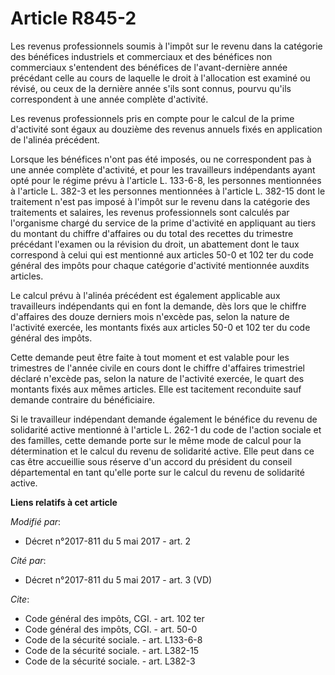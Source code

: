 # Article R845-2

Les revenus professionnels soumis à l'impôt sur le revenu dans la catégorie des bénéfices industriels et commerciaux et des
bénéfices non commerciaux s'entendent des bénéfices de l'avant-dernière année précédant celle au cours de laquelle le droit à
l'allocation est examiné ou révisé, ou ceux de la dernière année s'ils sont connus, pourvu qu'ils correspondent à une année
complète d'activité.

Les revenus professionnels pris en compte pour le calcul de la prime d'activité sont égaux au douzième des revenus annuels
fixés en application de l'alinéa précédent.

Lorsque les bénéfices n'ont pas été imposés, ou ne correspondent pas à une année complète d'activité, et pour les
travailleurs indépendants ayant opté pour le régime prévu à l'article L. 133-6-8, les personnes mentionnées à l'article L.
382-3 et les personnes mentionnées à l'article L. 382-15 dont le traitement n'est pas imposé à l'impôt sur le revenu dans la
catégorie des traitements et salaires, les revenus professionnels sont calculés par l'organisme chargé du service de la prime
d'activité en appliquant au tiers du montant du chiffre d'affaires ou du total des recettes du trimestre précédant l'examen
ou la révision du droit, un abattement dont le taux correspond à celui qui est mentionné aux articles 50-0 et 102 ter du code
général des impôts pour chaque catégorie d'activité mentionnée auxdits articles.

Le calcul prévu à l'alinéa précédent est également applicable aux travailleurs indépendants qui en font la demande, dès lors
que le chiffre d'affaires des douze derniers mois n'excède pas, selon la nature de l'activité exercée, les montants fixés aux
articles 50-0 et 102 ter du code général des impôts.

Cette demande peut être faite à tout moment et est valable pour les trimestres de l'année civile en cours dont le chiffre
d'affaires trimestriel déclaré n'excède pas, selon la nature de l'activité exercée, le quart des montants fixés aux mêmes
articles. Elle est tacitement reconduite sauf demande contraire du bénéficiaire.

Si le travailleur indépendant demande également le bénéfice du revenu de solidarité active mentionné à l'article L. 262-1 du
code de l'action sociale et des familles, cette demande porte sur le même mode de calcul pour la détermination et le calcul
du revenu de solidarité active. Elle peut dans ce cas être accueillie sous réserve d'un accord du président du conseil
départemental en tant qu'elle porte sur le calcul du revenu de solidarité active.

**Liens relatifs à cet article**

_Modifié par_:

  - Décret n°2017-811 du 5 mai 2017 - art. 2

_Cité par_:

  - Décret n°2017-811 du 5 mai 2017 - art. 3 (VD)

_Cite_:

  - Code général des impôts, CGI. - art. 102 ter
  - Code général des impôts, CGI. - art. 50-0
  - Code de la sécurité sociale. - art. L133-6-8
  - Code de la sécurité sociale. - art. L382-15
  - Code de la sécurité sociale. - art. L382-3
